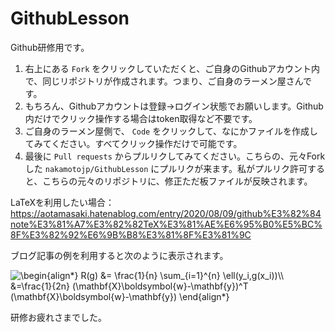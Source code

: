 # GithubLesson
Github研修用です。

1. 右上にある `Fork` をクリックしていただくと、ご自身のGithubアカウント内で、同じリポジトリが作成されます。つまり、ご自身のラーメン屋さんです。
2. もちろん、Githubアカウントは登録→ログイン状態でお願いします。Github内だけでクリック操作する場合はtoken取得など不要です。
3. ご自身のラーメン屋側で、 `Code` をクリックして、なにかファイルを作成してみてください。すべてクリック操作だけで可能です。
4. 最後に `Pull requests` からプルリクしてみてください。こちらの、元々Forkした `nakamotojp/GithubLesson` にプルリクが来ます。私がプルリク許可すると、こちらの元々のリポジトリに、修正ただ板ファイルが反映されます。

LaTeXを利用したい場合：https://aotamasaki.hatenablog.com/entry/2020/08/09/github%E3%82%84note%E3%81%A7%E3%82%82TeX%E3%81%AE%E6%95%B0%E5%BC%8F%E3%82%92%E6%9B%B8%E3%81%8F%E3%81%9C

ブログ記事の例を利用すると次のように表示されます。

<img src=
"https://render.githubusercontent.com/render/math?math=%5Cbegin%7Balign%2A%7D%0AR%28g%29+%26%3D+%5Cfrac%7B1%7D%7Bn%7D+%5Csum_%7Bi%3D1%7D%5E%7Bn%7D+%5Cell%28y_i%2Cg%28x_i%29%29%5C%5C%0A%26%3D%5Cfrac%7B1%7D%7B2n%7D+%28%5Cmathbf%7BX%7D%5Cboldsymbol%7Bw%7D-%5Cmathbf%7By%7D%29%5ET+%28%5Cmathbf%7BX%7D%5Cboldsymbol%7Bw%7D-%5Cmathbf%7By%7D%29%0A%5Cend%7Balign%2A%7D%0A" 
alt="\begin{align*}
R(g) &= \frac{1}{n} \sum_{i=1}^{n} \ell(y_i,g(x_i))\\
&=\frac{1}{2n} (\mathbf{X}\boldsymbol{w}-\mathbf{y})^T (\mathbf{X}\boldsymbol{w}-\mathbf{y})
\end{align*}
">

研修お疲れさまでした。
